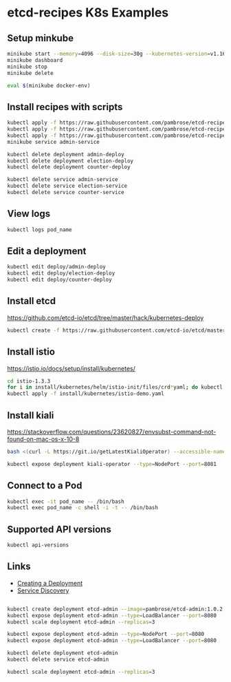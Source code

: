# etcd-recipes K8s Examples

## Setup minkube
```bash
minikube start --memory=4096 --disk-size=30g --kubernetes-version=v1.16.2
minikube dashboard
minikube stop
minikube delete

eval $(minikube docker-env)
```

## Install recipes with scripts
```bash
kubectl apply -f https://raw.githubusercontent.com/pambrose/etcd-recipes-k8s-demo/master/yaml/create-admin.yaml
kubectl apply -f https://raw.githubusercontent.com/pambrose/etcd-recipes-k8s-demo/master/yaml/create-election.yaml
kubectl apply -f https://raw.githubusercontent.com/pambrose/etcd-recipes-k8s-demo/master/yaml/create-counter.yaml
minikube service admin-service

kubectl delete deployment admin-deploy
kubectl delete deployment election-deploy
kubectl delete deployment counter-deploy

kubectl delete service admin-service
kubectl delete service election-service
kubectl delete service counter-service
```

## View logs
```bash
kubectl logs pod_name
```

## Edit a deployment
```bash
kubectl edit deploy/admin-deploy
kubectl edit deploy/election-deploy
kubectl edit deploy/counter-deploy
```

## Install etcd
https://github.com/etcd-io/etcd/tree/master/hack/kubernetes-deploy
```bash
kubectl create -f https://raw.githubusercontent.com/etcd-io/etcd/master/hack/kubernetes-deploy/etcd.yml
```

## Install istio
https://istio.io/docs/setup/install/kubernetes/
```bash
cd istio-1.3.3
for i in install/kubernetes/helm/istio-init/files/crd*yaml; do kubectl apply -f $i; done
kubectl apply -f install/kubernetes/istio-demo.yaml
```

## Install kiali
https://stackoverflow.com/questions/23620827/envsubst-command-not-found-on-mac-os-x-10-8
```bash 
bash <(curl -L https://git.io/getLatestKialiOperator) --accessible-namespaces '**'

kubectl expose deployment kiali-operator --type=NodePort --port=8081

```

## Connect to a Pod
```bash
kubectl exec -it pod_name -- /bin/bash
kubectl exec pod_name -c shell -i -t -- /bin/bash
```

## Supported API versions
```bash
kubectl api-versions
```

## Links
* [Creating a Deployment](https://kubernetes.io/docs/concepts/workloads/controllers/deployment/)
* [Service Discovery](http://kubernetesbyexample.com/sd/)

```bash 

kubectl create deployment etcd-admin --image=pambrose/etcd-admin:1.0.2
kubectl expose deployment etcd-admin --type=LoadBalancer --port=8080
kubectl scale deployment etcd-admin --replicas=3

kubectl expose deployment etcd-admin --type=NodePort --port=8080
kubectl expose deployment etcd-admin --type=LoadBalancer --port=8080

kubectl delete deployment etcd-admin
kubectl delete service etcd-admin

kubectl scale deployment etcd-admin --replicas=3
```